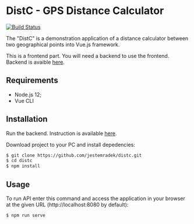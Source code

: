 # DistC - GPS Distance Calculator

[![Build Status](https://travis-ci.org/jestemradek/distc.svg?branch=master)](https://travis-ci.org/github/jestemradek/distc)

The "DistC" is a demonstration application of a distance calculator between two geographical points into Vue.js framework.

This is a frontend part. You will need a backend to use the frontend. Backend is avaible [here][1].

## Requirements

- Node.js 12;
- Vue CLI

## Installation

Run the backend. Instruction is available [here][1].

Download project to your PC and install depedencies:

```bash
$ git clone https://github.com/jestemradek/distc.git
$ cd distc
$ npm install
```

## Usage

To run API enter this command and access the application in your browser at the given URL (http://localhost:8080 by default):

```bash
$ npm run serve
```

[1]: https://github.com/jestemradek/distc-api
